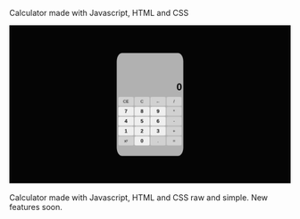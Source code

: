 Calculator made with Javascript, HTML and CSS


![alt text](https://github.com/SandroSeidel/Javascript-calculator/blob/main/Captura%20de%20tela_2020-10-22_18-00-54.png
)

Calculator made with Javascript, HTML and CSS raw and simple. New features soon.
